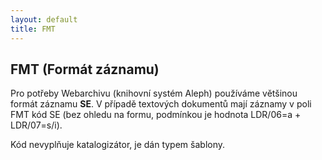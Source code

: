 ```yaml
---
layout: default
title: FMT
---
```



## FMT (Formát záznamu)

Pro potřeby Webarchivu (knihovní systém Aleph) používáme většinou formát záznamu **SE**. V případě
textových dokumentů mají záznamy v poli FMT kód SE (bez ohledu na formu, podmínkou je hodnota
LDR/06=a + LDR/07=s/i).

Kód nevyplňuje katalogizátor, je dán typem šablony.  

